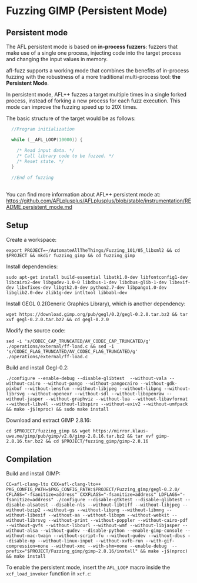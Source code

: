 # Fuzzing GIMP (Persistent Mode)



## Persistent mode

The AFL persistent mode is based on **in-process fuzzers**: fuzzers that make use of a single one process, injecting code into the target process and changing the input values in memory.

afl-fuzz supports a working mode that combines the benefits of in-process fuzzing with the robustness of a more traditional multi-process tool: **the Persistent Mode**.

In persistent mode, AFL++ fuzzes a target multiple times in a single forked process, instead of forking a new process for each fuzz execution. This mode can improve the fuzzing speed up to 20X times.

The basic structure of the target would be as follows:

```C
  //Program initialization

  while (__AFL_LOOP(10000)) {

    /* Read input data. */
    /* Call library code to be fuzzed. */
    /* Reset state. */
  }
  
  //End of fuzzing
  
```

You can find more information about AFL++ persistent mode at: https://github.com/AFLplusplus/AFLplusplus/blob/stable/instrumentation/README.persistent_mode.md

## Setup

Create a workspace:

```shell
export PROJECT=~/AutomateAllTheThings/Fuzzing_101/05_libxml2 && cd $PROJECT && mkdir fuzzing_gimp && cd fuzzing_gimp
```

Install dependencies:

```shell
sudo apt-get install build-essential libatk1.0-dev libfontconfig1-dev libcairo2-dev libgudev-1.0-0 libdbus-1-dev libdbus-glib-1-dev libexif-dev libxfixes-dev libgtk2.0-dev python2.7-dev libpango1.0-dev libglib2.0-dev zlib1g-dev intltool libbabl-dev
```

Install GEGL 0.2(Generic Graphics Library), which is another dependency:

```shell
wget https://download.gimp.org/pub/gegl/0.2/gegl-0.2.0.tar.bz2 && tar xvf gegl-0.2.0.tar.bz2 && cd gegl-0.2.0
```

Modify the source code:

```shell
sed -i 's/CODEC_CAP_TRUNCATED/AV_CODEC_CAP_TRUNCATED/g' ./operations/external/ff-load.c && sed -i 's/CODEC_FLAG_TRUNCATED/AV_CODEC_FLAG_TRUNCATED/g' ./operations/external/ff-load.c
```

Build and install Gegl-0.2:

```shell
./configure --enable-debug --disable-glibtest  --without-vala --without-cairo --without-pango --without-pangocairo --without-gdk-pixbuf --without-lensfun --without-libjpeg --without-libpng --without-librsvg --without-openexr --without-sdl --without-libopenraw --without-jasper --without-graphviz --without-lua --without-libavformat --without-libv4l --without-libspiro --without-exiv2 --without-umfpack && make -j$(nproc) && sudo make install
```

Download and extract GIMP 2.8.16:

```shell
cd $PROJECT/fuzzing_gimp && wget https://mirror.klaus-uwe.me/gimp/pub/gimp/v2.8/gimp-2.8.16.tar.bz2 && tar xvf gimp-2.8.16.tar.bz2 && cd $PROJECT/fuzzing_gimp/gimp-2.8.16
```

## Compilation

Build and install GIMP:

```shell
CC=afl-clang-lto CXX=afl-clang-lto++ PKG_CONFIG_PATH=$PKG_CONFIG_PATH:$PROJECT/Fuzzing_gimp/gegl-0.2.0/ CFLAGS="-fsanitize=address" CXXFLAGS="-fsanitize=address" LDFLAGS="-fsanitize=address" ./configure --disable-gtktest --disable-glibtest --disable-alsatest --disable-nls --without-libtiff --without-libjpeg --without-bzip2 --without-gs --without-libpng --without-libmng --without-libexif --without-aa --without-libxpm --without-webkit --without-librsvg --without-print --without-poppler --without-cairo-pdf --without-gvfs --without-libcurl --without-wmf --without-libjasper --without-alsa --without-gudev --disable-python --enable-gimp-console --without-mac-twain --without-script-fu --without-gudev --without-dbus --disable-mp --without-linux-input --without-xvfb-run --with-gif-compression=none --without-xmc --with-shm=none --enable-debug  --prefix="$PROJECT/Fuzzing_gimp/gimp-2.8.16/install" && make -j$(nproc) && make install
```

To enable the persistent mode, insert the `AFL_LOOP` macro inside the `xcf_load_invoker` function in `xcf.c`:


